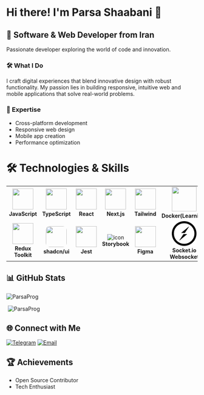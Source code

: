 # Hi there! I'm Parsa Shaabani 👋

## 🚀 Software & Web Developer from Iran
Passionate developer exploring the world of code and innovation.

### 🛠️ What I Do
I craft digital experiences that blend innovative design with robust functionality. My passion lies in building responsive, intuitive web and mobile applications that solve real-world problems.

### 🌟 Expertise
- Cross-platform development
- Responsive web design
- Mobile app creation
- Performance optimization

# 🛠️ Technologies & Skills
<div align="start">

<table>
<tr>
<td align="center" width="90">
<img src="https://techstack-generator.vercel.app/js-icon.svg" width="55" height="55" />
<br><b>JavaScript</b>
</td>
<td align="center" width="90">
<img src="https://techstack-generator.vercel.app/ts-icon.svg" width="55" height="55" />
<br><b>TypeScript</b>
</td>
<td align="center" width="90">
<img src="https://techstack-generator.vercel.app/react-icon.svg" width="55" height="55" />
<br><b>React</b>
</td>
<td align="center" width="90">
<img src="https://skillicons.dev/icons?i=nextjs&theme=dark" width="55" height="55" />
<br><b>Next.js</b>
</td>
<td align="center" width="90">
<img src="https://skillicons.dev/icons?i=tailwind" width="55" height="55" />
<br><b>Tailwind</b>
</td>
        <td align="center" width="96">
            <img src="https://techstack-generator.vercel.app/docker-icon.svg" width="65" height="65" />
            <br><b>Docker(Learning)</b>
        </td>
</tr>
<tr>
<td align="center" width="90">
<img src="https://techstack-generator.vercel.app/redux-icon.svg" width="55" height="55" />
<br><b>Redux Toolkit</b>
</td>
<td align="center" width="90">
<img src="https://avatars.githubusercontent.com/u/139895814?s=200&v=4" width="55" height="55" style="border-radius: 10px;" />
<br><b>shadcn/ui</b>
</td>
<td align="center" width="90">
<img src="https://techstack-generator.vercel.app/jest-icon.svg" width="55" height="55" />
<br><b>Jest</b>
</td>
<td align="center" width="90">
<img src="https://techstack-generator.vercel.app/storybook-icon.svg" alt="icon" width="65" height="65"" width="55" height="55" />
<br><b>Storybook</b>
</td>
<td align="center" width="90">
<img src="https://skillicons.dev/icons?i=figma" width="55" height="55" />
<br><b>Figma</b>
</td>
        <td align="center" width="96">
            <img src="https://raw.githubusercontent.com/devicons/devicon/master/icons/socketio/socketio-original.svg"
                width="65" height="65" />
            <br><b>Socket.io  Websocket</b>
        </td>
</tr>
</table>

</div>


## 📊 GitHub Stats
<p><img align="center" src="https://github-readme-stats.vercel.app/api/top-langs?username=ParsaProg&show_icons=true&theme=tokyonight&locale=en&layout=compact" alt="ParsaProg" /></p>

<p>&nbsp;<img align="center" src="https://github-readme-stats.vercel.app/api?username=ParsaProg&show_icons=true&theme=tokyonight&locale=en" alt="ParsaProg" /></p>


## 🌐 Connect with Me
[![Telegram](https://img.shields.io/badge/Telegram-@Parsa__Shaabani-blue?style=flat-square&logo=telegram)](https://t.me/Parsa_Shaabani)
[![Email](https://img.shields.io/badge/Email-parsashaabani3@gmail.com-red?style=flat-square&logo=gmail)](mailto:parsashaabani3@gmail.com)

## 🏆 Achievements
- Open Source Contributor
- Tech Enthusiast
